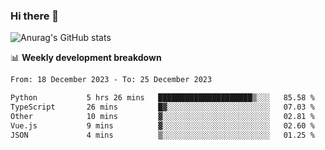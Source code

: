 ### Hi there 👋
![Anurag's GitHub stats](https://github-readme-stats.vercel.app/api?username=jami1024&show_icons=true&theme=radical)

📊 **Weekly development breakdown**
<!--START_SECTION:waka-->

```txt
From: 18 December 2023 - To: 25 December 2023

Python           5 hrs 26 mins   █████████████████████▒░░░   85.58 %
TypeScript       26 mins         █▓░░░░░░░░░░░░░░░░░░░░░░░   07.03 %
Other            10 mins         ▓░░░░░░░░░░░░░░░░░░░░░░░░   02.81 %
Vue.js           9 mins          ▓░░░░░░░░░░░░░░░░░░░░░░░░   02.60 %
JSON             4 mins          ▒░░░░░░░░░░░░░░░░░░░░░░░░   01.25 %
```

<!--END_SECTION:waka-->
<!--
**jami1024/jami1024** is a ✨ _special_ ✨ repository because its `README.md` (this file) appears on your GitHub profile.

Here are some ideas to get you started:

- 🔭 I’m currently working on ...
- 🌱 I’m currently learning ...
- 👯 I’m looking to collaborate on ...
- 🤔 I’m looking for help with ...
- 💬 Ask me about ...
- 📫 How to reach me: ...
- 😄 Pronouns: ...
- ⚡ Fun fact: ...
-->
